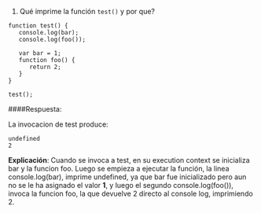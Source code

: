 1. Qué imprime la función `test()` y por que?

```
function test() {
   console.log(bar);
   console.log(foo());

   var bar = 1;
   function foo() {
      return 2;
   }
}

test();
```

####Respuesta:

La invocacion de test produce:

```
undefined
2
```

**Explicación**: 
Cuando se invoca a test, en su execution context se inicializa bar y la funcion foo. Luego se empieza a ejecutar la función, la linea console.log(bar), imprime undefined, ya que bar fue inicializado pero aun no se le ha asignado el valor **1**, y luego el segundo console.log(foo()), invoca la funcion foo, la que devuelve 2 directo al console log, imprimiendo 2.


